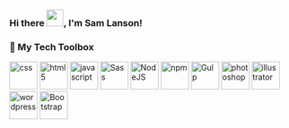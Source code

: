 ### Hi there <img src="https://raw.githubusercontent.com/MartinHeinz/MartinHeinz/master/wave.gif" width="30px">, I'm Sam Lanson!

 ### 🧰 My Tech Toolbox


<p align="left">
<img src="https://cdn.worldvectorlogo.com/logos/css-5.svg" alt="css" height="50"/>
<img src="https://cdn.worldvectorlogo.com/logos/html5.svg" alt="html5" height="50"/>
<img src="https://cdn.worldvectorlogo.com/logos/logo-javascript.svg" alt="javascript" height="50"/>
<img src="https://cdn.worldvectorlogo.com/logos/sass-1.svg" alt="Sass" height="50"/>
<img src="https://cdn.worldvectorlogo.com/logos/nodejs-icon.svg" alt="NodeJS" height="50"/>
<img src="https://cdn.worldvectorlogo.com/logos/npm-square-red-1.svg" alt="npm" height="50"/>
<img src="https://cdn.worldvectorlogo.com/logos/gulp-1.svg" alt="Gulp" height="50"/>
<img src="https://cdn.worldvectorlogo.com/logos/photoshop-cc.svg" alt="photoshop" height="50"/>
<img src="https://cdn.worldvectorlogo.com/logos/adobe-illustrator-cc.svg" alt="illustrator" height="50"/>
<img src="https://cdn.worldvectorlogo.com/logos/wordpress-blue.svg" alt="wordpress" height="50"/>
<img src="https://cdn.worldvectorlogo.com/logos/bootstrap-5-1.svg" alt="Bootstrap" height="50"/>
</p>
